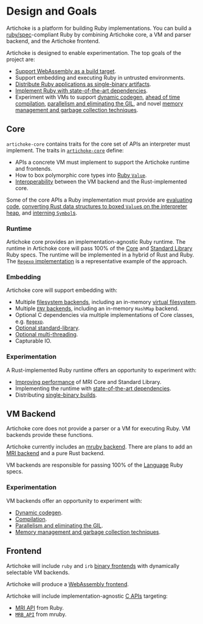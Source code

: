 # Design and Goals

Artichoke is a platform for building Ruby implementations. You can build a
[ruby/spec](https://github.com/ruby/spec)-compliant Ruby by combining Artichoke
core, a VM and parser backend, and the Artichoke frontend.

Artichoke is designed to enable experimentation. The top goals of the project
are:

- [Support WebAssembly as a build target](https://github.com/artichoke/artichoke/labels/O-wasm-unknown).
- Support embedding and executing Ruby in untrusted environments.
- [Distribute Ruby applications as single-binary artifacts](https://github.com/artichoke/artichoke/labels/A-single-binary).
- [Implement Ruby with state-of-the-art dependencies](https://github.com/artichoke/artichoke/labels/A-deps).
- Experiment with VMs to support
  [dynamic codegen](https://github.com/artichoke/artichoke/labels/A-codegen),
  [ahead of time compilation](https://github.com/artichoke/artichoke/labels/A-compiler),
  [parallelism and eliminating the GIL](https://github.com/artichoke/artichoke/labels/A-parallelism),
  and novel
  [memory management and garbage collection techniques](https://github.com/artichoke/artichoke/labels/A-memory-management).

## Core

`artichoke-core` contains traits for the core set of APIs an interpreter must
implement. The traits in
[`artichoke-core`](https://artichoke.github.io/artichoke/artichoke_core/)
define:

- APIs a concrete VM must implement to support the Artichoke runtime and
  frontends.
- How to box polymorphic core types into
  [Ruby `Value`](https://artichoke.github.io/artichoke/artichoke_core/value/trait.Value.html).
- [Interoperability](https://artichoke.github.io/artichoke/artichoke_core/convert/index.html)
  between the VM backend and the Rust-implemented core.

Some of the core APIs a Ruby implementation must provide are
[evaluating code](https://artichoke.github.io/artichoke/artichoke_core/eval/trait.Eval.html),
[converting Rust data structures to boxed `Value`s on the interpreter heap](https://artichoke.github.io/artichoke/artichoke_core/convert/trait.ConvertMut.html),
and
[interning `Symbol`s](https://artichoke.github.io/artichoke/artichoke_core/intern/trait.Intern.html).

### Runtime

Artichoke core provides an implementation-agnostic Ruby runtime. The runtime in
Artichoke core will pass 100% of the
[Core](https://github.com/artichoke/artichoke/labels/A-ruby-core) and
[Standard Library](https://github.com/artichoke/artichoke/labels/A-ruby-stdlib)
Ruby specs. The runtime will be implemented in a hybrid of Rust and Ruby. The
[`Regexp` implementation](../artichoke-backend/src/extn/core/regexp) is a
representative example of the approach.

### Embedding

Artichoke core will support embedding with:

- Multiple
  [filesystem backends](https://github.com/artichoke/artichoke/labels/A-filesystem),
  including an in-memory
  [virtual filesystem](https://artichoke.github.io/artichoke/artichoke_backend/fs/index.html).
- Multiple [`ENV` backends](../artichoke-backend/src/extn/core/env), including
  an in-memory `HashMap` backend.
- Optional C dependencies via multiple implementations of Core classes, e.g.
  [`Regexp`](../artichoke-backend/src/extn/core/regexp).
- [Optional standard-library](https://github.com/artichoke/artichoke/labels/A-optional-stdlib).
- [Optional multi-threading](https://github.com/artichoke/artichoke/labels/A-parallelism).
- Capturable IO.

### Experimentation

A Rust-implemented Ruby runtime offers an opportunity to experiment with:

- [Improving performance](https://github.com/artichoke/artichoke/labels/A-performance)
  of MRI Core and Standard Library.
- Implementing the runtime with
  [state-of-the-art dependencies](https://github.com/artichoke/artichoke/labels/A-deps).
- Distributing
  [single-binary builds](https://github.com/artichoke/artichoke/labels/A-single-binary).

## VM Backend

Artichoke core does not provide a parser or a VM for executing Ruby. VM backends
provide these functions.

Artichoke currently includes an
[mruby backend](https://github.com/artichoke/artichoke/labels/B-mruby). There
are plans to add an
[MRI backend](https://github.com/artichoke/artichoke/labels/B-MRI) and a pure
Rust backend.

VM backends are responsible for passing 100% of the
[Language](https://github.com/artichoke/artichoke/labels/A-ruby-language) Ruby
specs.

### Experimentation

VM backends offer an opportunity to experiment with:

- [Dynamic codegen](https://github.com/artichoke/artichoke/labels/A-codegen).
- [Compilation](https://github.com/artichoke/artichoke/labels/A-compiler).
- [Parallelism and eliminating the GIL](https://github.com/artichoke/artichoke/labels/A-parallelism).
- [Memory management and garbage collection techniques](https://github.com/artichoke/artichoke/labels/A-memory-management).

## Frontend

Artichoke will include `ruby` and `irb`
[binary frontends](https://github.com/artichoke/artichoke/labels/A-frontend)
with dynamically selectable VM backends.

Artichoke will produce a
[WebAssembly frontend](https://github.com/artichoke/artichoke/labels/A-build-target).

Artichoke will include implementation-agnostic
[C APIs](https://github.com/artichoke/artichoke/labels/A-C-API) targeting:

- [MRI API](https://github.com/artichoke/artichoke/labels/CAPI-MRI) from Ruby.
- [`MRB_API`](https://github.com/artichoke/artichoke/labels/CAPI-mruby) from
  mruby.
